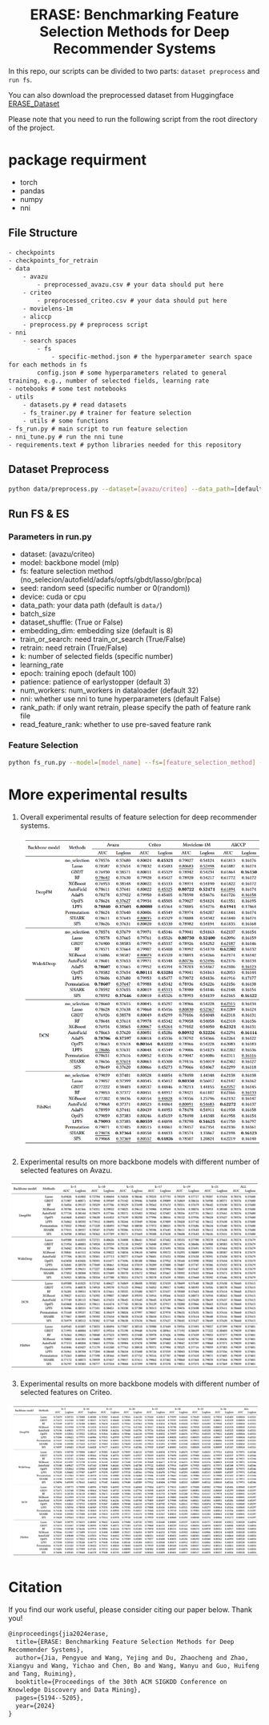 <center><h1>
    ERASE: Benchmarking Feature Selection Methods for Deep Recommender Systems 
    </h1></center>



In this repo, our scripts can be divided to two parts: `dataset preprocess` and `run fs`.

You can also download the preprocessed dataset from Huggingface [ERASE_Dataset](https://huggingface.co/datasets/Jia-py/ERASE_Dataset)

Please note that you need to run the following script from the root directory of the project.

# package requirment

* torch
* pandas
* numpy
* nni

## File Structure

```
- checkpoints
- checkpoints_for_retrain
- data
    - avazu
        - preprocessed_avazu.csv # your data should put here
    - criteo
        - preprocessed_criteo.csv # your data should put here
    - movielens-1m
    - aliccp
    - preprocess.py # preprocess script
- nni
    - search spaces
        - fs
            - specific-method.json # the hyperparameter search space for each methods in fs
        config.json # some hyperparameters related to general training, e.g., number of selected fields, learning rate
- notebooks # some test notebooks
- utils
    - datasets.py # read datasets
    - fs_trainer.py # trainer for feature selection
    - utils # some functions
- fs_run.py # main script to run feature selection
- nni_tune.py # run the nni tune
- requirements.text # python libraries needed for this repository
```

## Dataset Preprocess

```bash
python data/preprocess.py --dataset=[avazu/criteo] --data_path=[default is data/]
```

## Run FS & ES

### Parameters in run.py

* dataset: (avazu/criteo)
* model: backbone model (mlp)
* fs: feature selection method (no_selecion/autofield/adafs/optfs/gbdt/lasso/gbr/pca)
* seed: random seed (specific number or 0(random))
* device: cuda or cpu
* data_path: your data path (default is `data/`)
* batch_size
* dataset_shuffle: (True or False)
* embedding_dim: embedding size (default is 8)
* train_or_search: need train_or_search (True/False)
* retrain: need retrain (True/False)
* k: number of selected fields (specific number)
* learning_rate
* epoch: training epoch (default 100)
* patience: patience of earlystopper (default 3)
* num_workers: num_workers in dataloader (default 32)
* nni: whether use nni to tune hyperparameters (default False)
* rank_path: if only want retrain, please specify the path of feature rank file
* read_feature_rank: whether to use pre-saved feature rank

### Feature Selection

```bash
python fs_run.py --model=[model_name] --fs=[feature_selection_method] --train_or_search=True --retrain=True
```



# More experimental results

1. Overall experimental results of feature selection for deep recommender systems.

   <img src="https://raw.githubusercontent.com/Jia-py/blog_picture/master/img/image-20240618142823898.png" alt="image-20240618142823898" style="zoom: 80%;" />

2. Experimental results on more backbone models with different number of selected features on Avazu.

![image-20240618142657795](https://raw.githubusercontent.com/Jia-py/blog_picture/master/img/image-20240618142657795.png)

3. Experimental results on more backbone models with different number of selected features on Criteo.

![image-20240618142731324](https://raw.githubusercontent.com/Jia-py/blog_picture/master/img/image-20240618142731324.png)


# Citation

If you find our work useful, please consider citing our paper below. Thank you!
```
@inproceedings{jia2024erase,
  title={ERASE: Benchmarking Feature Selection Methods for Deep Recommender Systems},
  author={Jia, Pengyue and Wang, Yejing and Du, Zhaocheng and Zhao, Xiangyu and Wang, Yichao and Chen, Bo and Wang, Wanyu and Guo, Huifeng and Tang, Ruiming},
  booktitle={Proceedings of the 30th ACM SIGKDD Conference on Knowledge Discovery and Data Mining},
  pages={5194--5205},
  year={2024}
}
```
